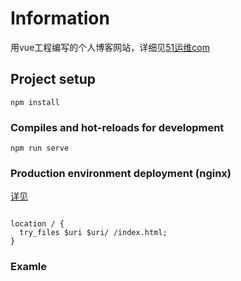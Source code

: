 
# Information
用vue工程编写的个人博客网站，详细见[51运维com](http://xuliliang.com)

## Project setup
```
npm install

```

### Compiles and hot-reloads for development
```
npm run serve
```

### Production environment deployment (nginx)
[详见](!https://router.vuejs.org/zh/guide/essentials/history-mode.html)
```

location / {
  try_files $uri $uri/ /index.html;
}
```

### Examle



